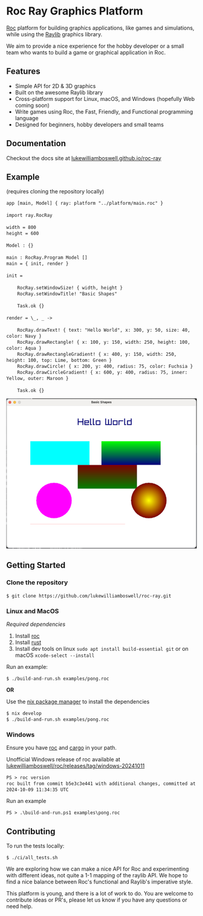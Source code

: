 # Roc Ray Graphics Platform

[Roc](https://www.roc-lang.org) platform for building graphics applications, like games and simulations, while using the [Raylib](https://www.raylib.com) graphics library.

We aim to provide a nice experience for the hobby developer or a small team who wants to build a game or graphical application in Roc.

## Features

- Simple API for 2D & 3D graphics
- Built on the awesome Raylib library
- Cross-platform support for Linux, macOS, and Windows (hopefully Web coming soon)
- Write games using Roc, the Fast, Friendly, and Functional programming language
- Designed for beginners, hobby developers and small teams

## Documentation

Checkout the docs site at [lukewilliamboswell.github.io/roc-ray](https://lukewilliamboswell.github.io/roc-ray/)

## Example

(requires cloning the repository locally)

```roc
app [main, Model] { ray: platform "../platform/main.roc" }

import ray.RocRay

width = 800
height = 600

Model : {}

main : RocRay.Program Model []
main = { init, render }

init =

    RocRay.setWindowSize! { width, height }
    RocRay.setWindowTitle! "Basic Shapes"

    Task.ok {}

render = \_, _ ->

    RocRay.drawText! { text: "Hello World", x: 300, y: 50, size: 40, color: Navy }
    RocRay.drawRectangle! { x: 100, y: 150, width: 250, height: 100, color: Aqua }
    RocRay.drawRectangleGradient! { x: 400, y: 150, width: 250, height: 100, top: Lime, bottom: Green }
    RocRay.drawCircle! { x: 200, y: 400, radius: 75, color: Fuchsia }
    RocRay.drawCircleGradient! { x: 600, y: 400, radius: 75, inner: Yellow, outer: Maroon }

    Task.ok {}
```

![basic shapes example](examples/demo-basic-shapes.png)

## Getting Started

### Clone the repository

```
$ git clone https://github.com/lukewilliamboswell/roc-ray.git
```

### Linux and MacOS

*Required dependencies*
1. Install [roc](https://www.roc-lang.org)
2. Install [rust](https://www.rust-lang.org/tools/install)
3. Install dev tools on linux `sudo apt install build-essential git` or on macOS `xcode-select --install`

Run an example:

```
$ ./build-and-run.sh examples/pong.roc
```

**OR**

Use the [nix package manager](https://nixos.org/download/) to install the dependencies

```
$ nix develop
$ ./build-and-run.sh examples/pong.roc
```

### Windows

Ensure you have [roc](https://www.roc-lang.org) and [cargo](https://www.rust-lang.org/tools/install) in your path.

Unofficial Windows release of roc available at [lukewilliamboswell/roc/releases/tag/windows-20241011](https://github.com/lukewilliamboswell/roc/releases/tag/windows-20241011)

```
PS > roc version
roc built from commit b5e3c3e441 with additional changes, committed at 2024-10-09 11:34:35 UTC
```

Run an example

```
PS > .\build-and-run.ps1 examples\pong.roc
```

## Contributing

To run the tests locally:

```
$ ./ci/all_tests.sh
```

We are exploring how we can make a nice API for Roc and experimenting with different ideas, not quite a 1-1 mapping of the raylib API. We hope to find a nice balance between Roc's functional and Raylib's imperative style.

This platform is young, and there is a lot of work to do. You are welcome to contribute ideas or PR's, please let us know if you have any questions or need help.
